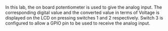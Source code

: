 In this lab, the on board potentiometer is used to give the analog input.
The corresponding digital value and the converted value in terms of Voltage is displayed on the LCD on pressing switches 1 and 2 respectively.
Switch 3 is configured to allow a GPIO pin to be used to receive the analog input.
